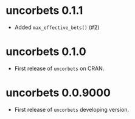 # uncorbets 0.1.1

* Added `max_effective_bets()` (#2) 

# uncorbets 0.1.0

* First release of `uncorbets` on CRAN.

# uncorbets 0.0.9000

* First release of `uncorbets` developing version.
